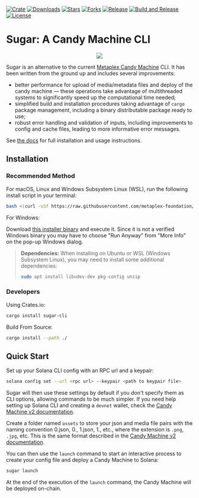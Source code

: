 [![Crate](https://img.shields.io/crates/v/sugar-cli)](https://crates.io/crates/sugar-cli)
[![Downloads](https://img.shields.io/crates/d/sugar-cli)](https://crates.io/crates/sugar-cli)
[![Stars](https://img.shields.io/github/stars/metaplex-foundation/sugar?style=social)](https://img.shields.io/github/stars/metaplex-foundation/sugar?style=social)
[![Forks](https://img.shields.io/github/forks/metaplex-foundation/sugar?style=social)](https://img.shields.io/github/forks/metaplex-foundation/sugar?style=social)
[![Release](https://img.shields.io/github/v/release/metaplex-foundation/sugar)](https://img.shields.io/github/v/release/metaplex-foundation/sugar)
[![Build and Release](https://github.com/metaplex-foundation/sugar/actions/workflows/build.yml/badge.svg)](https://github.com/metaplex-foundation/sugar/actions/workflows/build.yml)
[![License](https://img.shields.io/crates/l/sugar-cli)](https://github.com/metaplex-foundation/sugar/blob/main/LICENSE)

# Sugar: A Candy Machine CLI

<p align="center">
  <img src="animation.gif">
</p>

Sugar is an alternative to the current [Metaplex Candy Machine](https://docs.metaplex.com/programs/candy-machine/overview) CLI. It has been written from the ground up and includes several improvements:

- better performance for upload of media/metadata files and deploy of the candy machine &mdash; these operations take advantage of multithreaded systems to significantly speed up the computational time needed;
- simplified build and installation procedures taking advantage of `cargo` package management, including a binary distributable package ready to use;
- robust error handling and validation of inputs, including improvements to config and cache files, leading to more informative error messages.

See [the docs](https://docs.metaplex.com/tools/sugar/introduction) for full installation and usage instructions.

## Installation

### Recommended Method

For macOS, Linux and Windows Subsystem Linux (WSL), run the following install script in your terminal:

```bash
bash <(curl -sSf https://raw.githubusercontent.com/metaplex-foundation/sugar/main/script/sugar-install.sh)
```

For Windows:

Download [this installer binary](https://github.com/metaplex-foundation/winstaller/releases/latest/download/winstaller.exe) and execute it. Since it is not a verified Windows binary you may have to choose "Run Anyway" from "More Info" on the pop-up Windows dialog. 

> **Dependencies:**
> When installing on Ubuntu or WSL (Windows Subsystem Linux), you may need to install some additional dependencies:
>
> ```bash
> sudo apt install libudev-dev pkg-config unzip
> ```


### Developers

Using Crates.io:

```bash
cargo install sugar-cli
```



Build From Source:

```bash
cargo install --path ./
```



## Quick Start

Set up your Solana CLI config with an RPC url and a keypair:

```bash
solana config set --url <rpc url> --keypair <path to keypair file>
```

Sugar will then use these settings by default if you don't specify them as CLI options, allowing commands to be much simpler. If you need help setting up Solana CLI and creating a `devnet` wallet, check the [Candy Machine v2 documentation](http://docs.metaplex.com/candy-machine-v2/getting-started#solana-wallet).

Create a folder named `assets` to store your json and media file pairs with the naming convention 0.json, 0.<ext>, 1.json, 1.<ext>, etc., where the extension is `.png`, `.jpg`, etc. This is the same format described in the [Candy Machine v2 documentation](http://docs.metaplex.com/candy-machine-v2/preparing-assets).

You can then use the `launch` command to start an interactive process to create your config file and deploy a Candy Machine to Solana:

```bash
sugar launch
```

At the end of the execution of the `launch` command, the Candy Machine will be deployed on-chain.
